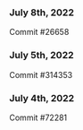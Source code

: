 ### July 8th, 2022

Commit #26658

### July 5th, 2022

Commit #314353


### July 4th, 2022

Commit #72281
